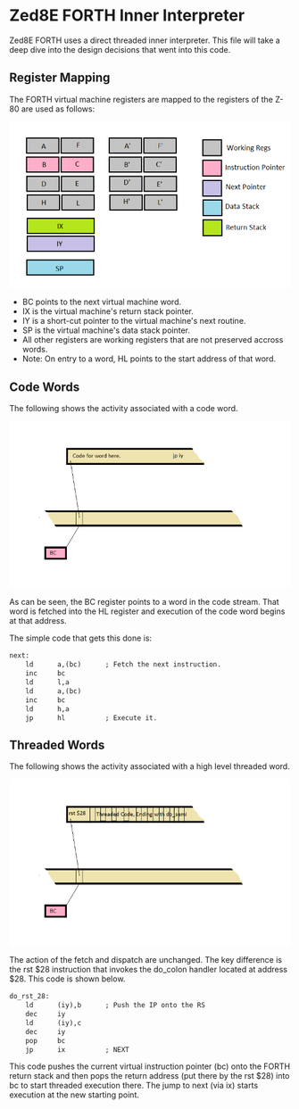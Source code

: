 # Zed8E FORTH Inner Interpreter

Zed8E FORTH uses a direct threaded inner interpreter. This file will take
a deep dive into the design decisions that went into this code.

## Register Mapping

The FORTH virtual machine registers are mapped to the registers of the
Z-80 are used as follows:

![Register Mapping](./Images/Registers.png)

* BC points to the next virtual machine word.
* IX is the virtual machine's return stack pointer.
* IY is a short-cut pointer to the virtual machine's next routine.
* SP is the virtual machine's data stack pointer.
* All other registers are working registers that are not preserved
accross words.
* Note: On entry to a word, HL points to the start address of that word.

## Code Words

The following shows the activity associated with a code word.

![Code Word](./Images/code_word2.png)

As can be seen, the BC register points to a word in the code stream. That
word is fetched into the HL register and execution of the code word
begins at that address.

The simple code that gets this done is:

```
next:
    ld      a,(bc)      ; Fetch the next instruction.
    inc     bc
    ld      l,a
    ld      a,(bc)
    inc     bc
    ld      h,a
    jp      hl          ; Execute it.
```

## Threaded Words

The following shows the activity associated with a high level threaded word.

![Code Word](./Images/threaded_word.png)

The action of the fetch and dispatch are unchanged. The key difference
is the rst $28 instruction that invokes the do_colon handler located at
address $28. This code is shown below.

```
do_rst_28:
    ld      (iy),b      ; Push the IP onto the RS
    dec     iy
    ld      (iy),c
    dec     iy
    pop     bc
    jp      ix          ; NEXT

```

This code pushes the current virtual instruction pointer (bc) onto the FORTH
return stack and then pops the return address (put there by the rst $28)
into bc to start threaded execution there. The jump to next (via ix) starts
execution at the new starting point.
